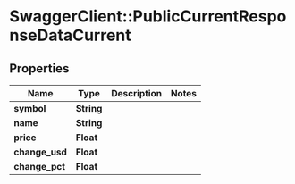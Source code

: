 # SwaggerClient::PublicCurrentResponseDataCurrent

## Properties
Name | Type | Description | Notes
------------ | ------------- | ------------- | -------------
**symbol** | **String** |  | 
**name** | **String** |  | 
**price** | **Float** |  | 
**change_usd** | **Float** |  | 
**change_pct** | **Float** |  | 


